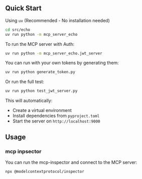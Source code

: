 
## Quick Start

Using `uv` (Recommended - No installation needed)

```bash
cd src/echo
uv run python -m mcp_server_echo
```

To run the MCP server with Auth:

```bash
uv run python -m mcp_server_echo.jwt_server
```

You can run with your own tokens by generating them:

```bash
uv run python generate_token.py
```

Or run the full test:

```bash
uv run python test_jwt_server.py
```

This will automatically:
- Create a virtual environment
- Install dependencies from `pyproject.toml`
- Start the server on `http://localhost:9000`


## Usage

### mcp inpsector
You can run the mcp-inspector and connect to the MCP server:

```bash
npx @modelcontextprotocol/inspector
```